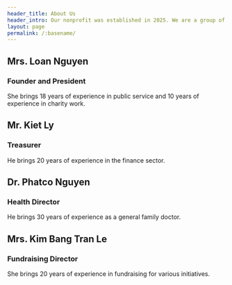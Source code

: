 ```yaml
---
header_title: About Us
header_intro: Our nonprofit was established in 2025. We are a group of Buddhist philanthropists looking to give back to underserved and underfunded communities and commit to good deeds in the world.
layout: page
permalink: /:basename/
---
```

## Mrs. Loan Nguyen
### Founder and President
She brings 18 years of experience in public service and 10 years of experience in charity work.

## Mr. Kiet Ly
### Treasurer
He brings 20 years of experience in the finance sector.

## Dr. Phatco Nguyen
### Health Director
He brings 30 years of experience as a general family doctor.

## Mrs. Kim Bang Tran Le
### Fundraising Director
She brings 20 years of experience in fundraising for various initiatives.
